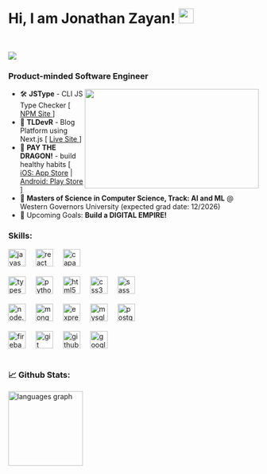 

# Hi, I am Jonathan Zayan! <img src="https://raw.githubusercontent.com/debdutgoswami/debdutgoswami/master/assets/gifs/Hi.gif" width="30px">
<br>

![](https://komarev.com/ghpvc/?username=TruLie13&color=blue)<br>
### Product-minded Software Engineer<br>

<div align="center">
  <img height="200" src="https://media3.giphy.com/media/v1.Y2lkPTc5MGI3NjExajMzcGJxNDBlYWJmZ3J5cjRnb3RnN2R2MDM5cDYzM2lleDd1b3U4diZlcD12MV9pbnRlcm5hbF9naWZfYnlfaWQmY3Q9Zw/QzFd3C0Ndpeso/giphy.gif" width="350" align="right" />
</div>

<ul>
  <li>
    🛠️ <strong>JSType</strong> - CLI JS Type Checker 
    [
    <a href="https://www.npmjs.com/package/jstype-cli" target="_blank">NPM Site </a>
    ]
  </li>
  <li>
    📝 <strong>TLDevR</strong> - Blog Platform using Next.js
    [
    <a href="https://www.tldevr.com/" target="_blank">Live Site </a>
    ]
  </li>
  <li>
    🐉 <strong>PAY THE DRAGON!</strong> -  build healthy habits 
    [
    <a href="https://apps.apple.com/us/app/pay-the-dragon/id6717574137" target="_blank">iOS: App Store</a> | 
    <a href="https://play.google.com/store/apps/details?id=com.pique.dragon" target="_blank">Android: Play Store</a>
    ]
  </li>
  <li>
   🏫 <b>Masters of Science in Computer Science, Track: AI and ML</b> @ Western Governors University (expected grad date: 12/2026)
  </li>
  <li>
    🥅 Upcoming Goals: <b>Build a DIGITAL EMPIRE!</b> <br>
  </li>
</ul>


### Skills: 
<div align="left">
  <img src="https://img.shields.io/badge/JavaScript-F7DF1E?logo=javascript&logoColor=black&style=for-the-badge" height="35" alt="javascript logo"  />
  <img width="12" />
  <img src="https://img.shields.io/badge/react-F7DF1E?logo=react&logoColor=black&style=for-the-badge" height="35" alt="react logo"  />
  <img width="12" />
  <img src="https://img.shields.io/badge/Capacitor-F7DF1E?logo=capacitor&logoColor=black&style=for-the-badge" height="35" alt="capacitor logo"  />
  <img width="12" />
  <br></br>
  <img src="https://img.shields.io/badge/typescript-3776AB?logo=typescript&logoColor=black&style=for-the-badge" height="35" alt="typescript logo"  />
  <img width="12" />
  <img src="https://img.shields.io/badge/Python-3776AB?logo=python&logoColor=white&style=for-the-badge" height="35" alt="python logo"  />
  <img width="12" />
  <img src="https://img.shields.io/badge/HTML5-E34F26?logo=html5&logoColor=white&style=for-the-badge" height="35" alt="html5 logo"  />
  <img width="12" />
  <img src="https://img.shields.io/badge/CSS3-1572B6?logo=css3&logoColor=white&style=for-the-badge" height="35" alt="css3 logo"  />
  <img width="12" />
  <img src="https://img.shields.io/badge/SASS-1572B6?logo=sass&logoColor=white&style=for-the-badge" height="35" alt="sass logo"  />
  <img width="12" />
  <br></br>
  <img src="https://img.shields.io/badge/node.js-1572B6?logo=nodedotjs&logoColor=black&style=for-the-badge" height="35" alt="node.js logo"  />
  <img width="12" />
  <img src="https://img.shields.io/badge/mongo%20db-1572B6?logo=mongodb&logoColor=black&style=for-the-badge" height="35" alt="mongodb logo"  />
  <img width="12" />
  <img src="https://img.shields.io/badge/express-1572B6?logo=express&logoColor=white&style=for-the-badge" height="35" alt="express logo"  />
  <img width="12" />
  <img src="https://img.shields.io/badge/MySQL-4169E1?logo=mysql&logoColor=white&style=for-the-badge" height="35" alt="mysql logo"  />
  <img width="12" />
  <img src="https://img.shields.io/badge/PostgreSQL-4169E1?logo=postgresql&logoColor=white&style=for-the-badge" height="35" alt="postgresql logo"  />
  <img width="12" />
  <br></br>
  <img src="https://img.shields.io/badge/firebase-3776AB?logo=firebase&logoColor=black&style=for-the-badge" height="35" alt="firebase logo"  />
  <img width="12" />
  <img src="https://img.shields.io/badge/Git-F05032?logo=git&logoColor=white&style=for-the-badge" height="35" alt="git logo"  />
  <img width="12" />
  <img src="https://img.shields.io/badge/GitHub-181717?logo=github&logoColor=white&style=for-the-badge" height="35" alt="github logo"  />
  <img width="12" />
  <img src="https://img.shields.io/badge/Google Cloud-4285F4?logo=googlecloud&logoColor=white&style=for-the-badge" height="35" alt="googlecloud logo"  />
  <img width="12" />

</div>
<br>

### 📈 Github Stats:

<div align="left">
  <img src="https://github-readme-stats.vercel.app/api/top-langs?username=TruLie13&locale=en&hide_title=false&layout=compact&card_width=320&langs_count=5&theme=tokyonight&hide_border=false&order=2" height="150" alt="languages graph"  /><br><br>
</div>
